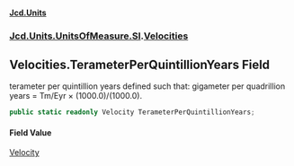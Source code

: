#### [Jcd.Units](index.md 'index')
### [Jcd.Units.UnitsOfMeasure.SI](Jcd.Units.UnitsOfMeasure.SI.md 'Jcd.Units.UnitsOfMeasure.SI').[Velocities](Velocities.md 'Jcd.Units.UnitsOfMeasure.SI.Velocities')

## Velocities.TerameterPerQuintillionYears Field

terameter per quintillion years defined such that: gigameter per quadrillion years = Tm/Eyr × (1000.0)/(1000.0).

```csharp
public static readonly Velocity TerameterPerQuintillionYears;
```

#### Field Value
[Velocity](Velocity.md 'Jcd.Units.UnitTypes.Velocity')